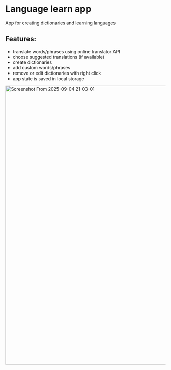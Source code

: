 # Language learn app
App for creating dictionaries and learning languages

## Features:
- translate words/phrases using online translator API
- choose suggested translations (if available)
- create dictionaries
- add custom words/phrases
- remove or edit dictionaries with right click
- app state is saved in local storage

<img width="1762" height="875" alt="Screenshot From 2025-09-04 21-03-01" src="https://github.com/user-attachments/assets/244d3010-7c80-4959-afab-a08b49d531f8" />
